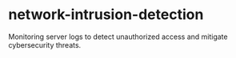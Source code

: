 # network-intrusion-detection
 Monitoring server logs to detect unauthorized access and mitigate cybersecurity threats.
